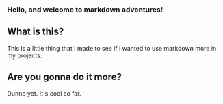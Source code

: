 ### Hello, and welcome to markdown adventures!
## What is this?
This is a little thing that I made to see if i wanted to use markdown more in my projects.
## Are you gonna do it more?
Dunno yet. It's cool so far.
